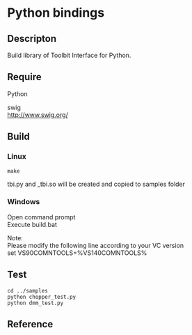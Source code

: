 Python bindings
====

## Descripton

Build library of Toolbit Interface for Python.


## Require

Python  

swig  
  http://www.swig.org/  


## Build


### Linux
    make
tbi.py and _tbi.so will be created and copied to samples folder


### Windows

Open command prompt  
Execute build.bat  

Note:  
    Please modify the following line according to your VC version  
    set VS90COMNTOOLS=%VS140COMNTOOLS%  


## Test

    cd ../samples
    python chopper_test.py
    python dmm_test.py


## Reference
